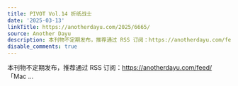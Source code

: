 ```yaml
---
title: PIVOT Vol.14 折纸战士
date: '2025-03-13'
linkTitle: https://anotherdayu.com/2025/6665/
source: Another Dayu
description: 本刊物不定期发布，推荐通过 RSS 订阅：https://anotherdayu.com/feed/ 「Mac ...
disable_comments: true
---
```

本刊物不定期发布，推荐通过 RSS 订阅：https://anotherdayu.com/feed/ 「Mac ...